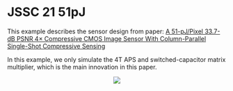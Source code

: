 # JSSC 21 51pJ

This example describes the sensor design from paper: [A 51-pJ/Pixel 33.7-dB PSNR 4× Compressive CMOS Image Sensor With Column-Parallel Single-Shot Compressive Sensing](https://ieeexplore.ieee.org/document/9424987)

In this example, we only simulate the 4T APS and switched-capacitor matrix multiplier, which is the 
main innovation in this paper.


<p align="center">
  <img src="https://user-images.githubusercontent.com/21286132/221263009-ec855774-7374-45e4-8fab-28d6b8abfabd.png">
</p>